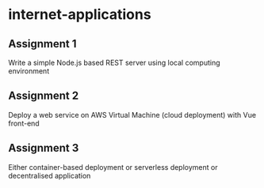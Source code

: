 # internet-applications

## Assignment 1

Write a simple Node.js based REST server using local computing environment

## Assignment 2

Deploy a web service on AWS Virtual Machine (cloud deployment) with Vue front-end

## Assignment 3

Either container-based deployment or serverless deployment or decentralised application
